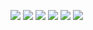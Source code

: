 ![](https://github.com/symbuzzer/es-theme-knulli/blob/main/screenshots/system.png?raw=true)
![](https://github.com/symbuzzer/es-theme-knulli/blob/main/screenshots/detailed.png?raw=true)
![](https://github.com/symbuzzer/es-theme-knulli/blob/main/screenshots/grid.png?raw=true)
![](https://github.com/symbuzzer/es-theme-knulli/blob/main/screenshots/basic.png?raw=true)
![](https://github.com/symbuzzer/es-theme-knulli/blob/main/screenshots/settings.png?raw=true)
![](https://github.com/symbuzzer/es-theme-knulli/blob/main/screenshots/themesettings.png?raw=true)
